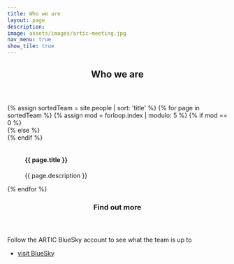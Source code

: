 ```yaml
---
title: Who we are
layout: page
description: 
image: assets/images/artic-meeting.jpg
nav_menu: true
show_tile: true
---
```


<!-- Main -->
<div id="main" class="alt">
	<!-- Content -->
	<section id="one">
		<div class="inner">
			<header class="major">
				<h1>Who we are</h1>
			</header>
		</div>
</section>

<section id="content" class="spotlights">
	<div class="inner">
		<div class="box alt">
			<div class="row 50% ">
				{% assign sortedTeam = site.people | sort: 'title' %}
				{% for page in sortedTeam %}
				{% assign mod = forloop.index | modulo: 5 %}
				{% if mod == 0 %}
					<div class="2u$"><span class="image fit">
				{% else %}
					<div class="2u"><span class="image fit">
				{% endif %}
					<figure class="imghvr-reveal-right"><img src="{{ page.image }}" alt=""/>
						<figcaption>
							<h4>{{ page.title }}</h4>
							<p>{{ page.description }}</p>
						</figcaption>
						<a href="{{ page.link }}"></a>
					</figure>
					</span></div>
				{% endfor %}
			</div>
		</div>
	</div>
	<section>
		<!-- <a href="wp1.html" class="image">
			<img src="assets/images/mantis.jpg" alt="" data-position="center center" />
		</a> -->
		<div class="content">
			<div class="inner">
				<header class="major">
						<h1>Find out more</h1>
				</header>
				<p>Follow the ARTIC BlueSky account to see what the team is up to</p>
				<ul class="actions">
					<li><a href="{{ site.bsky_url }}" class="button">visit BlueSky</a></li>
				</ul>
			</div>
		</div>
	</section>
</section>


